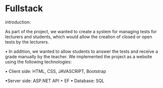 # Fullstack

introduction: 
  
As part of the project, we wanted to create a system for managing tests for lecturers and students, which would allow the creation of closed or open tests by the lecturers.
  
• In addition, we wanted to allow students to answer the tests and receive a grade manually by the teacher.
We implemented the project as a website using the following technologies:

• Client side: HTML, CSS, JAVASCRIPT, Bootstrap
  
•Server side: ASP.NET API + EF
• Database: SQL
